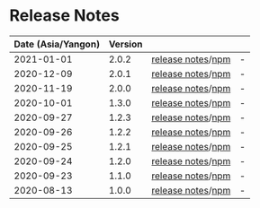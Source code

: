# Release Notes

| Date (Asia/Yangon) | Version |  |  |
| :-- | :-- | :--: | :-- |
| 2021-01-01 | 2.0.2 | [release notes](2.0.2/README.md)/[npm](https://www.npmjs.com/package/lib-tools/v/2.0.2) | - |
| 2020-12-09 | 2.0.1 | [release notes](2.0.1/README.md)/[npm](https://www.npmjs.com/package/lib-tools/v/2.0.1) | - |
| 2020-11-19 | 2.0.0 | [release notes](2.0.0/README.md)/[npm](https://www.npmjs.com/package/lib-tools/v/2.0.0) | - |
| 2020-10-01 | 1.3.0 | [release notes](1.3.0/README.md)/[npm](https://www.npmjs.com/package/lib-tools/v/1.3.0) | - |
| 2020-09-27 | 1.2.3 | [release notes](1.2.3/README.md)/[npm](https://www.npmjs.com/package/lib-tools/v/1.2.3) | - |
| 2020-09-26 | 1.2.2 | [release notes](1.2.2/README.md)/[npm](https://www.npmjs.com/package/lib-tools/v/1.2.2) | - |
| 2020-09-25 | 1.2.1 | [release notes](1.2.1/README.md)/[npm](https://www.npmjs.com/package/lib-tools/v/1.2.1) | - |
| 2020-09-24 | 1.2.0 | [release notes](1.2.0/README.md)/[npm](https://www.npmjs.com/package/lib-tools/v/1.2.0) | - |
| 2020-09-23 | 1.1.0 | [release notes](1.1.0/README.md)/[npm](https://www.npmjs.com/package/lib-tools/v/1.1.0) | - |
| 2020-08-13 | 1.0.0 | [release notes](1.0.0/README.md)/[npm](https://www.npmjs.com/package/lib-tools/v/1.0.0) | - |
